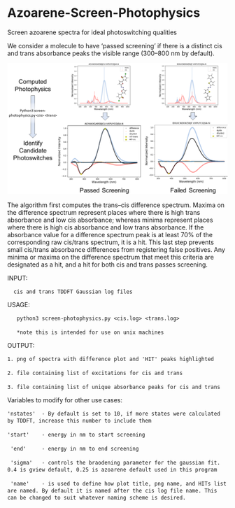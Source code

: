 # Azoarene-Screen-Photophysics
Screen azoarene spectra for ideal photoswitching qualities

We consider a molecule to have ‘passed screening’ if there is a distinct cis and trans absorbance peaks the visible range (300–800 nm by default). 

![Image of Screening](example-screening.png)

The algorithm first computes the trans–cis difference spectrum. Maxima on the difference spectrum represent places where there is high trans absorbance and low cis absorbance; whereas minima represent places where there is high cis absorbance and low trans absorbance. If the absorbance value for a difference spectrum peak is at least 70% of the corresponding raw cis/trans spectrum, it is a hit. This last step prevents small cis/trans absorbance differences from registering false positives. Any minima or maxima on the difference spectrum that meet this criteria are designated as a hit, and a hit for both cis and trans passes screening. 


INPUT:

      cis and trans TDDFT Gaussian log files
  
USAGE:

       python3 screen-photophysics.py <cis.log> <trans.log>
   
       *note this is intended for use on unix machines
   
OUTPUT:

    1. png of spectra with difference plot and 'HIT' peaks highlighted
    
    2. file containing list of excitations for cis and trans
    
    3. file containing list of unique absorbance peaks for cis and trans
    
    
    
Variables to modify for other use cases:


    'nstates'  - By default is set to 10, if more states were calculated by TDDFT, increase this number to include them
    
    'start'    - energy in nm to start screening
    
     'end'     - energy in nm to end screening
     
     'sigma'   - controls the braodening parameter for the gaussian fit. 0.4 is gview default, 0.25 is azoarene default used in this program
     
     'name'    - is used to define how plot title, png name, and HITs list are named. By default it is named after the cis log file name. This can be changed to suit whatever naming scheme is desired.
  
